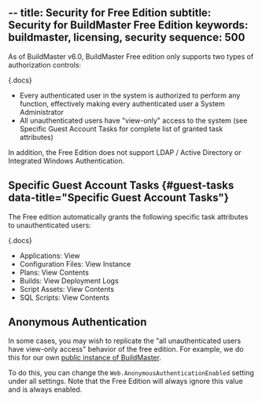 --
title: Security for Free Edition
subtitle: Security for BuildMaster Free Edition
keywords: buildmaster, licensing, security
sequence: 500
---

As of BuildMaster v6.0, BuildMaster Free edition only supports two types of authorization controls:

{.docs}
 - Every authenticated user in the system is authorized to perform any function, effectively making every authenticated user a System Administrator
 - All unauthenticated users have "view-only" access to the system (see Specific Guest Account Tasks for complete list of granted task attributes)
 
In addition, the Free Edition does not support LDAP / Active Directory or Integrated Windows Authentication.

## Specific Guest Account Tasks {#guest-tasks data-title="Specific Guest Account Tasks"}

The Free edition automatically grants the following specific task attributes to unauthenticated users:

{.docs}
-   Applications: View
-   Configuration Files: View Instance
-   Plans: View Contents
-   Builds: View Deployment Logs
-   Script Assets: View Contents
-   SQL Scripts: View Contents

## Anonymous Authentication

In some cases, you may wish to replicate the "all unauthenticated users have view-only access" behavior of the free edition. For example, we do this for our own <a href="https://buildmaster.inedo.com/" target="_blank">public instance of BuildMaster</a>. 

To do this, you can change the `Web.AnonymousAuthenticationEnabled` setting under all settings. Note that the Free Edition will always ignore this value and is always enabled.
